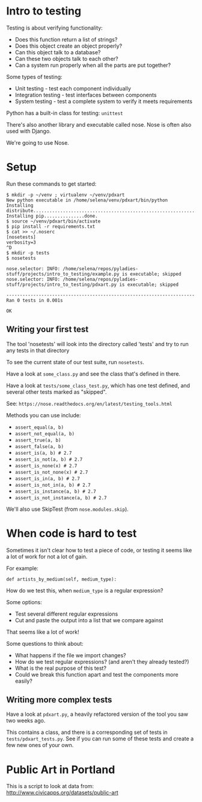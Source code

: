 Intro to testing
================

Testing is about verifying functionality:

* Does this function return a list of strings?
* Does this object create an object properly?
* Can this object talk to a database?
* Can these two objects talk to each other?
* Can a system run properly when all the parts are put together?

Some types of testing:

* Unit testing - test each component individually
* Integration testing - test interfaces between components
* System testing - test a complete system to verify it meets requirements

Python has a built-in class for testing: `unittest`

There's also another library and executable called nose. Nose is often also
used with Django.

We're going to use Nose.


Setup
=====

Run these commands to get started:

    $ mkdir -p ~/venv ; virtualenv ~/venv/pdxart
    New python executable in /home/selena/venv/pdxart/bin/python
    Installing distribute..............................................................................................................................................................................................done.
    Installing pip...............done.
    $ source ~/venv/pdxart/bin/activate
    $ pip install -r requirements.txt
    $ cat >> ~/.noserc
    [nosetests]
    verbosity=3
    ^D
    $ mkdir -p tests
    $ nosetests

    nose.selector: INFO: /home/selena/repos/pyladies-stuff/projects/intro_to_testing/example.py is executable; skipped
    nose.selector: INFO: /home/selena/repos/pyladies-stuff/projects/intro_to_testing/pdxart.py is executable; skipped

    ----------------------------------------------------------------------
    Ran 0 tests in 0.001s

    OK

Writing your first test
-----------------------

The tool 'nosetests' will look into the directory called 'tests' and try to run
any tests in that directory

To see the current state of our test suite, run `nosetests`.

Have a look at `some_class.py` and see the class that's defined in there.

Have a look at `tests/some_class_test.py`, which has one test defined, and
several other tests marked as "skipped".

See: `https://nose.readthedocs.org/en/latest/testing_tools.html`

Methods you can use include:

* `assert_equal(a, b)`
* `assert_not_equal(a, b)`
* `assert_true(a, b)`
* `assert_false(a, b)`
* `assert_is(a, b) # 2.7`
* `assert_is_not(a, b) # 2.7`
* `assert_is_none(x) # 2.7`
* `assert_is_not_none(x) # 2.7`
* `assert_is_in(a, b) # 2.7`
* `assert_is_not_in(a, b) # 2.7`
* `assert_is_instance(a, b) # 2.7`
* `assert_is_not_instance(a, b) # 2.7`


We'll also use SkipTest (from `nose.modules.skip`).

When code is hard to test
=========================

Sometimes it isn't clear how to test a piece of code, or testing it seems like
a lot of work for not a lot of gain.

For example:

    def artists_by_medium(self, medium_type):

How do we test this, when `medium_type` is a regular expression?

Some options:

* Test several different regular expressions
* Cut and paste the output into a list that we compare against

That seems like a lot of work!

Some questions to think about:

* What happens if the file we import changes?
* How do we test regular expressions? (and aren't they already tested?)
* What is the real purpose of this test?
* Could we break this function apart and test the components more easily?


Writing more complex tests
--------------------------

Have a look at `pdxart.py`, a heavily refactored version of the tool you saw
two weeks ago.

This contains a class, and there is a corresponding set of tests in
`tests/pdxart_tests.py`. See if you can run some of these tests and create
a few new ones of your own.


Public Art in Portland
======================

This is a script to look at data from: http://www.civicapps.org/datasets/public-art

